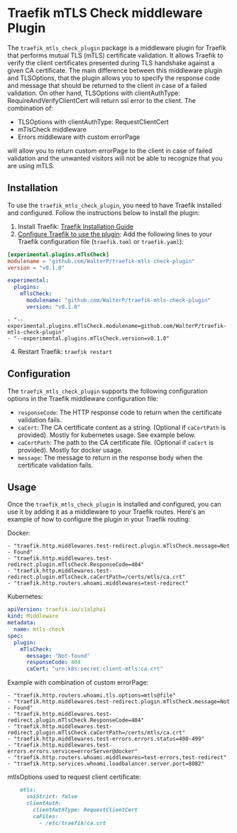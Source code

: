 # Traefik mTLS Check middleware Plugin




The `traefik_mtls_check_plugin` package is a middleware plugin for Traefik that performs mutual TLS (mTLS) certificate validation. It allows Traefik to verify the client certificates presented during TLS handshake against a given CA certificate. The main difference between this middleware plugin and TLSOptions, that the plugin allows you to specify the response code and message that should be returned to the client in case of a failed validation.
On other hand, TLSOptions with clientAuthType: RequireAndVerifyClientCert will return ssl error to the client.
The combination of:
- TLSOptions with clientAuthType: RequestClientCert
- mTlsCheck middleware
- Errors middleware with custom errorPage

will allow you to return custom errorPage to the client in case of failed validation and the unwanted visitors will not be able to recognize that you are using mTLS.

## Installation

To use the `traefik_mtls_check_plugin`, you need to have Traefik installed and configured. Follow the instructions below to install the plugin:

1. Install Traefik: [Traefik Installation Guide](https://doc.traefik.io/traefik/getting-started/install-traefik/)
2. [Configure Traefik to use the plugin](https://plugins.traefik.io/install): Add the following lines to your Traefik configuration file (`traefik.toml` or `traefik.yaml`):


```toml
[experimental.plugins.mTlsCheck]
modulename = "github.com/WalterP/traefik-mtls-check-plugin"
version = "v0.1.0"
```

```yaml
experimental:
  plugins:
    mTlsCheck:
      modulename: "github.com/WalterP/traefik-mtls-check-plugin"
      version: "v0.1.0"
```

```cli
- "--experimental.plugins.mTlsCheck.modulename=github.com/WalterP/traefik-mtls-check-plugin"
- "--experimental.plugins.mTlsCheck.version=v0.1.0"
```

4. Restart Traefik: `traefik restart`

## Configuration

The `traefik_mtls_check_plugin` supports the following configuration options in the Traefik middleware configuration file:


- `responseCode`: The HTTP response code to return when the certificate validation fails.
- `caCert`: The CA certificate content as a string. (Optional if `caCertPath` is provided). Mostly for kubernetes usage. See example below.
- `caCertPath`: The path to the CA certificate file. (Optional if `caCert` is provided). Mostly for docker usage.
- `message`: The message to return in the response body when the certificate validation fails.

## Usage

Once the `traefik_mtls_check_plugin` is installed and configured, you can use it by adding it as a middleware to your Traefik routes. Here's an example of how to configure the plugin in your Traefik routing:


Docker:

```labels
- "traefik.http.middlewares.test-redirect.plugin.mTlsCheck.message=Not - Found"
- "traefik.http.middlewares.test-redirect.plugin.mTlsCheck.ResponseCode=404"
- "traefik.http.middlewares.test-redirect.plugin.mTlsCheck.caCertPath=/certs/mtls/ca.crt"
- "traefik.http.routers.whoami.middlewares=test-redirect"

```

Kubernetes:

```yaml
apiVersion: traefik.io/v1alpha1
kind: Middleware
metadata:
  name: mtls-check
spec:
  plugin:
    mTlsCheck:
      message: "Not-found"
      responseCode: 404
      caCert: "urn:k8s:secret:client-mtls:ca.crt"
```

Example with combination of custom errorPage:

```dockerlabels
- "traefik.http.routers.whoami.tls.options=mtls@file"
- "traefik.http.middlewares.test-redirect.plugin.mTlsCheck.message=Not - Found"
- "traefik.http.middlewares.test-redirect.plugin.mTlsCheck.ResponseCode=404"
- "traefik.http.middlewares.test-redirect.plugin.mTlsCheck.caCertPath=/certs/mtls/ca.crt"
- "traefik.http.middlewares.test-errors.errors.status=400-499"
- "traefik.http.middlewares.test-errors.errors.service=errorServer@docker"
- "traefik.http.routers.whoami.middlewares=test-errors,test-redirect"
- "traefik.http.services.whoami.loadbalancer.server.port=8082"
```

mtlsOptions used to request client certificate:
```markdown
    mtls:
      sniStrict: false
      clientAuth:
        clientAuthType: RequestClientCert
        caFiles:
          - /etc/traefik/ca.crt
```
